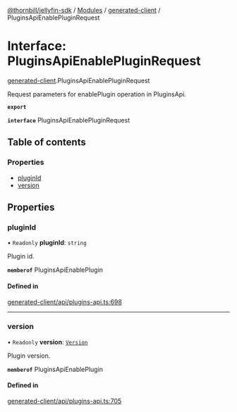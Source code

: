 [@thornbill/jellyfin-sdk](../README.md) / [Modules](../modules.md) / [generated-client](../modules/generated_client.md) / PluginsApiEnablePluginRequest

# Interface: PluginsApiEnablePluginRequest

[generated-client](../modules/generated_client.md).PluginsApiEnablePluginRequest

Request parameters for enablePlugin operation in PluginsApi.

**`export`**

**`interface`** PluginsApiEnablePluginRequest

## Table of contents

### Properties

- [pluginId](generated_client.PluginsApiEnablePluginRequest.md#pluginid)
- [version](generated_client.PluginsApiEnablePluginRequest.md#version)

## Properties

### pluginId

• `Readonly` **pluginId**: `string`

Plugin id.

**`memberof`** PluginsApiEnablePlugin

#### Defined in

[generated-client/api/plugins-api.ts:698](https://github.com/thornbill/jellyfin-sdk-typescript/blob/c68c853/src/generated-client/api/plugins-api.ts#L698)

___

### version

• `Readonly` **version**: [`Version`](generated_client.Version.md)

Plugin version.

**`memberof`** PluginsApiEnablePlugin

#### Defined in

[generated-client/api/plugins-api.ts:705](https://github.com/thornbill/jellyfin-sdk-typescript/blob/c68c853/src/generated-client/api/plugins-api.ts#L705)
